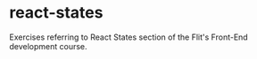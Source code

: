 # react-states
Exercises referring to React States section of the Flit's Front-End development course.